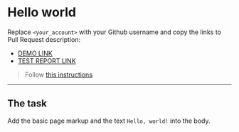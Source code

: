 # Hello world
Replace `<your_account>` with your Github username and copy the links to Pull Request description:
- [DEMO LINK](https://vladyslav-supruniuk.github.io/layout_hello-world/)
- [TEST REPORT LINK](https://vladyslav-supruniuk.github.io/layout_hello-world/report/html_report/)

> Follow [this instructions](https://mate-academy.github.io/layout_task-guideline/#how-to-solve-the-layout-tasks-on-github)
___

## The task
Add the basic page markup and the text `Hello, world!` into the body.
